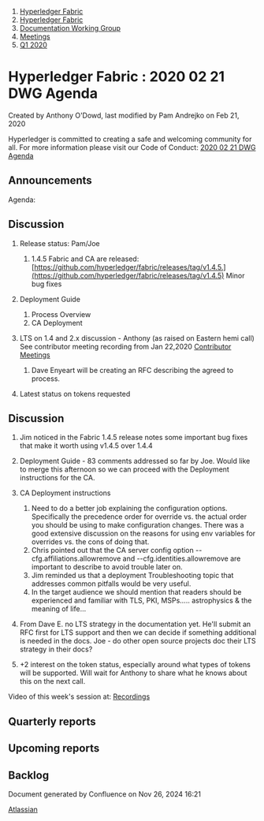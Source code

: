 1. [Hyperledger Fabric](index.html)
2. [Hyperledger Fabric](Hyperledger-Fabric_22839309.html)
3. [Documentation Working Group](Documentation-Working-Group_22839782.html)
4. [Meetings](Meetings_22839778.html)
5. [Q1 2020](Q1-2020_22841524.html)

# Hyperledger Fabric : 2020 02 21 DWG Agenda

Created by Anthony O'Dowd, last modified by Pam Andrejko on Feb 21, 2020

Hyperledger is committed to creating a safe and welcoming community for all. For more information please visit our Code of Conduct: [2020 02 21 DWG Agenda](https://lf-hyperledger.atlassian.net/wiki/pages/resumedraft.action?draftId=22841644)

## Announcements

Agenda:

## Discussion

1. Release status: Pam/Joe
   
   1. 1.4.5 Fabric and CA are released: [https://github.com/hyperledger/fabric/releases/tag/v1.4.5.](https://github.com/hyperledger/fabric/releases/tag/v1.4.5) Minor bug fixes
2. Deployment Guide
   
   1. Process Overview
   2. CA Deployment
3. LTS on 1.4 and 2.x discussion - Anthony (as raised on Eastern hemi call) See contributor meeting recording from Jan 22,2020 [Contributor Meetings](https://lf-hyperledger.atlassian.net/wiki/display/fabric/Contributor+Meetings)
   
   1. Dave Enyeart will be creating an RFC describing the agreed to process.
4. Latest status on tokens requested

## Discussion

1. Jim noticed in the Fabric 1.4.5 release notes some important bug fixes that make it worth using v1.4.5 over 1.4.4
2. Deployment Guide - 83 comments addressed so far by Joe. Would like to merge this afternoon so we can proceed with the Deployment instructions for the CA.
3. CA Deployment instructions
   
   1. Need to do a better job explaining the configuration options. Specifically the precedence order for override vs. the actual order you should be using to make configuration changes. There was a good extensive discussion on the reasons for using env variables for overrides vs. the cons of doing that.
   2. Chris pointed out that the CA server config option --cfg.affiliations.allowremove and --cfg.identities.allowremove are important to describe to avoid trouble later on.
   3. Jim reminded us that a deployment Troubleshooting topic that addresses common pitfalls would be very useful.
   4. In the target audience we should mention that readers should be experienced and familiar with TLS, PKI, MSPs..... astrophysics &amp; the meaning of life...
4. From Dave E. no LTS strategy in the documentation yet. He'll submit an RFC first for LTS support and then we can decide if something additional is needed in the docs. Joe - do other open source projects doc their LTS strategy in their docs?
5. +2 interest on the token status, especially around what types of tokens will be supported. Will wait for Anthony to share what he knows about this on the next call.

Video of this week's session at: [Recordings](https://lf-hyperledger.atlassian.net/wiki/display/fabric/Recordings)

## Quarterly reports

## Upcoming reports

## Backlog

Document generated by Confluence on Nov 26, 2024 16:21

[Atlassian](http://www.atlassian.com/)
